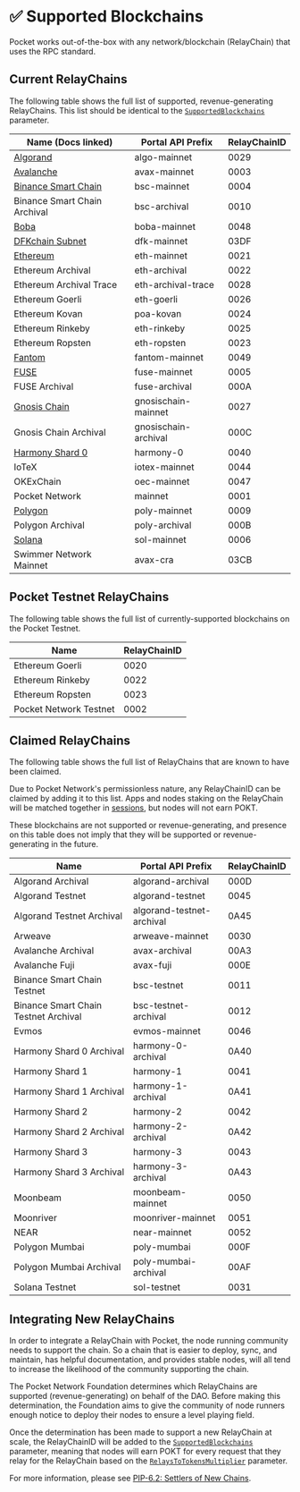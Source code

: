 # ✅ Supported Blockchains

Pocket works out-of-the-box with any network/blockchain (RelayChain) that uses the RPC standard.

## Current RelayChains

The following table shows the full list of supported, revenue-generating RelayChains. This list should be identical to the [`SupportedBlockchains`](protocol-parameters.md#supportedblockchains) parameter.

| Name (Docs linked)                         | Portal API Prefix    | RelayChainID |
| ---------------------------- | -------------------- | ------------ |
| [Algorand](https://developer.algorand.org/docs/run-a-node/setup/install/)                     | algo-mainnet         | 0029         |
| [Avalanche](https://docs.avax.network/nodes/build/run-avalanche-node-manually/)                    | avax-mainnet         | 0003         |
| [Binance Smart Chain](https://docs.binance.org/smart-chain/developer/fullnode.html)          | bsc-mainnet          | 0004         |
| Binance Smart Chain Archival | bsc-archival         | 0010         |
| [Boba](https://docs.boba.network/user-docs/boba-node)                   | boba-mainnet         | 0048         |
| [DFKchain Subnet](https://docs.avax.network/subnets/setup-dfk-node/)              | dfk-mainnet          | 03DF         |
| [Ethereum](https://github.com/ledgerwatch/erigon)                     | eth-mainnet          | 0021         |
| Ethereum Archival            | eth-archival         | 0022         |
| Ethereum Archival Trace      | eth-archival-trace   | 0028         |
| Ethereum Goerli              | eth-goerli           | 0026         |
| Ethereum Kovan               | poa-kovan            | 0024         |
| Ethereum Rinkeby             | eth-rinkeby          | 0025         |
| Ethereum Ropsten             | eth-ropsten          | 0023         |
| [Fantom](https://docs.fantom.foundation/node/run-a-read-only-node)                       | fantom-mainnet       | 0049         |
| [FUSE](https://www.xdaichain.com/for-developers/install-xdai-client)                         | fuse-mainnet         | 0005         |
| FUSE Archival                | fuse-archival        | 000A         |
| [Gnosis Chain](https://www.xdaichain.com/for-developers/install-xdai-client)                 | gnosischain-mainnet  | 0027         |
| Gnosis Chain Archival        | gnosischain-archival | 000C         |
| [Harmony Shard 0](https://docs.harmony.one/home/network/validators/node-setup)              | harmony-0            | 0040         |
| IoTeX                        | iotex-mainnet        | 0044         |
| OKExChain                    | oec-mainnet          | 0047         |
| Pocket Network               | mainnet              | 0001         |
| [Polygon](https://docs.polygon.technology/docs/integrate/full-node-deployment/)                      | poly-mainnet         | 0009         |
| Polygon Archival             | poly-archival        | 000B         |
| [Solana](https://chainstack.com/how-to-run-a-solana-node/)                       | sol-mainnet          | 0006         |
| Swimmer Network Mainnet      | avax-cra             | 03CB         |

## Pocket Testnet RelayChains

The following table shows the full list of currently-supported blockchains on the Pocket Testnet.

| Name                   | RelayChainID |
| ---------------------- | ------------ |
| Ethereum Goerli        | 0020         |
| Ethereum Rinkeby       | 0022         |
| Ethereum Ropsten       | 0023         |
| Pocket Network Testnet | 0002         |

## Claimed RelayChains

The following table shows the full list of RelayChains that are known to have been claimed.

Due to Pocket Network's permissionless nature, any RelayChainID can be claimed by adding it to this list. Apps and nodes staking on the RelayChain will be matched together in [sessions](../../v0/protocol/servicing.md#sessions), but nodes will not earn POKT.

These blockchains are not supported or revenue-generating, and presence on this table does not imply that they will be supported or revenue-generating in the future.

| Name                                 | Portal API Prefix         | RelayChainID |
| ------------------------------------ | ------------------------- | ------------ |
| Algorand Archival                    | algorand-archival         | 000D         |
| Algorand Testnet                     | algorand-testnet          | 0045         |
| Algorand Testnet Archival            | algorand-testnet-archival | 0A45         |
| Arweave                              | arweave-mainnet           | 0030         |
| Avalanche Archival                   | avax-archival             | 00A3         |
| Avalanche Fuji                       | avax-fuji                 | 000E         |
| Binance Smart Chain Testnet          | bsc-testnet               | 0011         |
| Binance Smart Chain Testnet Archival | bsc-testnet-archival      | 0012         |
| Evmos                                | evmos-mainnet             | 0046         |
| Harmony Shard 0 Archival             | harmony-0-archival        | 0A40         |
| Harmony Shard 1                      | harmony-1                 | 0041         |
| Harmony Shard 1 Archival             | harmony-1-archival        | 0A41         |
| Harmony Shard 2                      | harmony-2                 | 0042         |
| Harmony Shard 2 Archival             | harmony-2-archival        | 0A42         |
| Harmony Shard 3                      | harmony-3                 | 0043         |
| Harmony Shard 3 Archival             | harmony-3-archival        | 0A43         |
| Moonbeam                             | moonbeam-mainnet          | 0050         |
| Moonriver                            | moonriver-mainnet         | 0051         |
| NEAR                                 | near-mainnet              | 0052         |
| Polygon Mumbai                       | poly-mumbai               | 000F         |
| Polygon Mumbai Archival              | poly-mumbai-archival      | 00AF         |
| Solana Testnet                       | sol-testnet               | 0031         |

## Integrating New RelayChains

In order to integrate a RelayChain with Pocket, the node running community needs to support the chain. So a chain that is easier to deploy, sync, and maintain, has helpful documentation, and provides stable nodes, will all tend to increase the likelihood of the community supporting the chain.

The Pocket Network Foundation determines which RelayChains are supported (revenue-generating) on behalf of the DAO. Before making this determination, the Foundation aims to give the community of node runners enough notice to deploy their nodes to ensure a level playing field.

Once the determination has been made to support a new RelayChain at scale, the RelayChainID will be added to the [`SupportedBlockchains`](protocol-parameters.md#supportedblockchains) parameter, meaning that nodes will earn POKT for every request that they relay for the RelayChain based on the [`RelaysToTokensMultiplier`](protocol-parameters.md#relaystotokensmultiplier) parameter.

For more information, please see [PIP-6.2: Settlers of New Chains](https://forum.pokt.network/t/pip-6-2-settlers-of-new-chains/1027).
